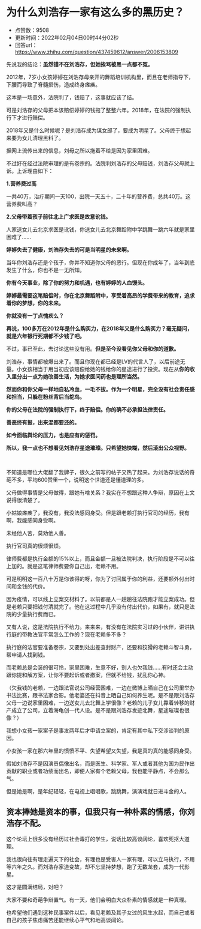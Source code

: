 # 为什么刘浩存一家有这么多的黑历史？
- 点赞数：9508
- 更新时间：2022年02月04日00时44分02秒
- 回答url：https://www.zhihu.com/question/437459612/answer/2006153809
<body>
 <p data-pid="mWc8Vz3J">先说我的结论：<b>虽然错不在刘浩存，但她挨骂被黑一点都不冤。</b></p>
 <p data-pid="r9OmjNQs">2012年，7岁小女孩婷婷在刘浩存母亲开的舞蹈培训机构里，而且在老师指导下，下腰而导致了脊髓损伤，造成终身瘫痪。</p>
 <p data-pid="aRPsOli0">这本是一场意外，法院判了，钱赔了，这事就应该了结。</p>
 <p data-pid="ykIqx2Cr">可是刘浩存的父母把本该赔偿婷婷的钱拖了整整六年。2018年，在法院的强制执行下才进行赔偿。</p>
 <p data-pid="Q4B_jfLV">2018年又是什么时候呢？是刘浩存成为谋女郎了，要成为明星了。父母终于想起来要为女儿清理黑料了。</p>
 <p data-pid="_GqqOnvu">据网上流传出来的信息，刘母之所以拖着不给是因为家里困难。</p>
 <p data-pid="mr_HQMw3">不过好在经过法院审理的是有卷宗的。法院判刘浩存的父母赔钱，刘浩存父母就上诉。上诉理由如下：</p>
 <p data-pid="GUyOUzg7"><b>1.营养费过高</b></p>
 <p data-pid="zMaV-Fdp">一共40万，治疗期间一天100，出院一天五十，二十年的营养费，总共40万。这营养费叫高？</p>
 <p data-pid="f4ono13M"><b>2.父母带着孩子前往北上广求医是故意讹钱。</b></p>
 <p data-pid="Sdv4LfAr">人家送女儿去北京求医是讹钱，你送女儿去北京舞蹈附中学跳舞一跳六年就是家里困难了……</p>
 <p data-pid="u2ufaem5"><b>婷婷失去了健康，刘浩存失去的可是当明星的未来啊。</b></p>
 <p data-pid="Jgnssm-M">当年你刘浩存还是个孩子，你并不知道你父母的恶行。但现在你成年了，当年到底发生了什么，你也不是一无所知。</p>
 <p data-pid="OgN6ZwEi"><b>你有今天事业，除了你的努力和机遇，也有婷婷的人血馒头。</b></p>
 <p data-pid="1AXZ3S5O"><b>婷婷最需要这笔赔偿时，你在北京舞蹈附中，享受着高昂的学费带来的教育，追求着你的梦想，你的未来。</b></p>
 <p data-pid="zDshUOoT"><b>你就没有一丁点愧疚么？</b></p>
 <p data-pid="Ybd4fLEL"><b>再说，100多万在2012年是什么购买力，在2018年又是什么购买力？毫无疑问，就是六年银行死期都不少钱了吧。</b></p>
 <p data-pid="OlU-qR9p">不过，事已至此，去讨论这些没有用。<b>但是至今没看见你父母和你的道歉。</b></p>
 <p data-pid="NBPcfK0D">刘浩存，事情都被爆出来了。而且你现在都已经是LV的代言人了，以后前途无量。小女孩相当于用当初应该赔偿给她的钱给你的星途进行了投资。现在从<b>你的收入里分出一点为她改善生活，为她求医问药也是理所当然。</b></p>
 <p data-pid="1HfAXuG4"><b>然而你和你父母一样地自私冷血，一毛不拔。作为一个明星，完全没有社会责任感和担当，只躲在粉丝背后当鸵鸟。</b></p>
 <p data-pid="mN1sESFD"><b>你的父母在法院的强制执行下，终于赔偿。你的确不必承担法律责任。</b></p>
 <p data-pid="Vl3WVb5l"><b>善恶终有报，出来混都要还的。</b></p>
 <p data-pid="qG9bcEC5"><b>如今面临舆论的压力，也是应有的惩罚。</b></p>
 <p data-pid="Mdbcvywv"><b>所以，我一点也不想看见刘浩存星途璀璨。只希望她快糊，然后滚出公众视野。</b></p>
 <p class="ztext-empty-paragraph"><br></p>
 <p data-pid="UhJt8bd2">不知道是哪位大佬翻了我牌子，很久之前写的帖子又热了起来。为刘浩存说话的奇葩不多，平均600赞里一个，说明这个世道还是懂道理的多。</p>
 <p data-pid="H9H9FTA9">父母做得事情是父母做得，跟她有啥关系？我实在不想跟这种人争辩，原因在上文说得很清楚了。</p>
 <p data-pid="EzbPh2wF">小姑娘瘫痪了，我没有，我没法感同身受。但是跟老赖打执行官司的经历，我有啊，我能感同身受啊。</p>
 <p data-pid="5gOmNyRG">未经他人苦，莫劝他人善。</p>
 <p data-pid="pfTMWp6e">执行官司真的很烦很烦。</p>
 <p data-pid="ASn2VSsA">律师费都是执行金额的15%以上，而且金额一旦被法院判决，执行阶段是不可以往上加的。就是这笔律师费要你自己出，老赖不用。</p>
 <p data-pid="r0-TCIAi">可是明明这一百八十万是你该得的呀，你为了讨回属于你的利益，还要额外付出时间和金钱的代价。</p>
 <p data-pid="gtv9iwoj">因为疫情，可以线上立案交材料了。以前都是人一趟趟往法院跑才能立案成功。但是老赖只要把钱付清就完了。他在这过程中几乎没有付出代价，如果有，就只是法院的少量执行费而已。</p>
 <p data-pid="TFTyXcHp">又有人说，这是法院执行不给力。来来来，有没有在法院实习过的小伙伴，讲讲执行庭的带教法官平常怎么工作的？现在老赖多不多？</p>
 <p data-pid="LbHxjbML">执行庭的法官要准备卷宗，又要到处出差查封财产，还要和狡猾的老赖斗智斗勇，帮申请人找到钱。</p>
 <p data-pid="o0ctsPyv">而老赖总是会装的很可怜，家里困难，生意不好，别人也欠我钱……有时还会主动跟你提和解方案，让你不要起诉或者撤案，但就不给钱，扰乱你心神。</p>
 <p data-pid="TVzJJDAI">（欠我钱的老赖，一边跟法官说公司经营困难，一边在微博上晒自己在公司里举办书法比赛，跟书法家合影。他老婆还在抖音上晒自己如何养生呢。是不是跟刘浩存父母一边说家里困难，一边送女儿去北舞上学很像？老赖的儿子女儿靠着转移的财产成立了公司，立着海龟创一代人设。是不是跟刘浩存发迹北舞，星途璀璨也很像？）</p>
 <p data-pid="kZtPoRWi">我想小女孩一家案子是事发两年后才申请立案的，肯定有其中私下交涉谈判的原因。</p>
 <p data-pid="TtC6B99F">小女孩一家在那六年里的愤愤不平、失望希望又失望，我是真的真的能感同身受。</p>
 <p data-pid="wIYlc_im">假如刘浩存不是因演员偶像出名，而是医生、科学家、军人或者其他为国为民作出贡献的职业或者功绩而出名，即便人家有个老赖父母，我也能平静点，不会那么气。</p>
 <p data-pid="aIw7l84U">但是她是啊，是年纪轻轻，在电视上唱唱歌，跳跳舞，演演戏就日进斗金的人。</p>
 <h2>资本捧她是资本的事，但我只有一种朴素的情感，你刘浩存不配。</h2>
 <p data-pid="SgHUaxj1">这个论坛上很多没有经历过社会毒打的学生，说话比较高谈阔论，喜欢死抠大道理。</p>
 <p data-pid="jXhbYhza">我也很向往有理走遍天下的社会，有理也是受害人一家有理，可以立马执行，不用等六年之久。而刘浩存家道变故，却不忘坚持梦想，跑了无数龙套，成为一代影星。</p>
 <p data-pid="Hpi4KBxa">这才是圆满结局，对吧？</p>
 <p data-pid="8GUfmSK7">大家不要和奇葩争辩置气。有一天，他们会明白大众朴素的情感就是一种真理。</p>
 <p data-pid="5Jv7-bJX">也希望他们遇到这种民事案件以后，看见老赖及其子女过的风生水起，而自己或者自己的孩子焦虑痛苦还能继续心平气和地高谈阔论。</p>
</body>